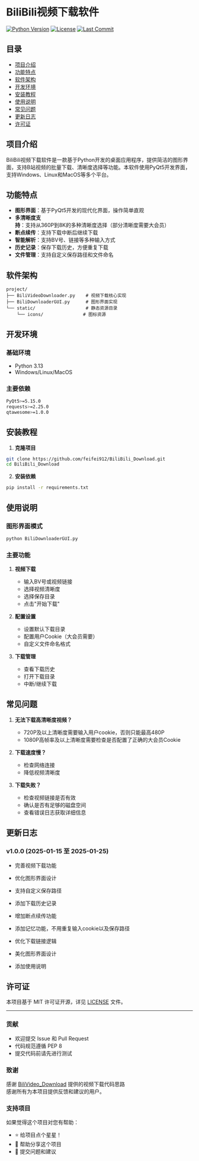 # BiliBili视频下载软件

[![Python Version](https://img.shields.io/badge/python-3.13-blue.svg)](https://www.python.org/)
[![License](https://img.shields.io/badge/license-MIT-green.svg)](LICENSE)
[![Last Commit](https://img.shields.io/github/last-commit/feifei912/BiliBili_Download)](https://github.com/feifei912/BiliBili_Download/commits/master)

## 目录
- [项目介绍](#项目介绍)
- [功能特点](#功能特点)
- [软件架构](#软件架构)
- [开发环境](#开发环境)
- [安装教程](#安装教程)
- [使用说明](#使用说明)
- [常见问题](#常见问题)
- [更新日志](#更新日志)
- [许可证](#许可证)

## 项目介绍

BiliBili视频下载软件是一款基于Python开发的桌面应用程序，提供简洁的图形界面，支持B站视频的批量下载、清晰度选择等功能。本软件使用PyQt5开发界面，支持Windows、Linux和MacOS等多个平台。

## 功能特点

- **图形界面**：基于PyQt5开发的现代化界面，操作简单直观
- **多清晰度支持**：支持从360P到8K的多种清晰度选择（部分清晰度需要大会员）
- **断点续传**：支持下载中断后继续下载
- **智能解析**：支持BV号、链接等多种输入方式
- **历史记录**：保存下载历史，方便重复下载
- **文件管理**：支持自定义保存路径和文件命名

## 软件架构

```
project/
├── BiliVideoDownloader.py    # 视频下载核心实现
├── BiliDownloaderGUI.py      # 图形界面实现
└── static/                   # 静态资源目录
    └── icons/               # 图标资源
```

## 开发环境

### 基础环境
- Python 3.13
- Windows/Linux/MacOS

### 主要依赖
```bash
PyQt5>=5.15.0
requests>=2.25.0
qtawesome>=1.0.0
```

## 安装教程

1. **克隆项目**
```bash
git clone https://github.com/feifei912/BiliBili_Download.git
cd BiliBili_Download
```

2. **安装依赖**
```bash
pip install -r requirements.txt
```

## 使用说明

### 图形界面模式
```bash
python BiliDownloaderGUI.py
```

### 主要功能
1. **视频下载**
   - 输入BV号或视频链接
   - 选择视频清晰度
   - 选择保存目录
   - 点击"开始下载"

2. **配置设置**
   - 设置默认下载目录
   - 配置用户Cookie（大会员需要）
   - 自定义文件命名格式

3. **下载管理**
   - 查看下载历史
   - 打开下载目录
   - 中断/继续下载

## 常见问题

1. **无法下载高清晰度视频？**
   - 720P及以上清晰度需要输入用户cookie，否则只能最高480P
   - 1080P高帧率及以上清晰度需要检查是否配置了正确的大会员Cookie
   
2. **下载速度慢？**
   - 检查网络连接
   - 降低视频清晰度
   
3. **下载失败？**
   - 检查视频链接是否有效
   - 确认是否有足够的磁盘空间
   - 查看错误日志获取详细信息

## 更新日志

### v1.0.0 (2025-01-15 至 2025-01-25)

- 完善视频下载功能

- 优化图形界面设计
- 支持自定义保存路径
- 添加下载历史记录
- 增加断点续传功能
- 添加记忆功能，不用重复输入cookie以及保存路径
- 优化下载链接逻辑
- 美化图形界面设计
- 添加使用说明

## 许可证

本项目基于 MIT 许可证开源，详见 [LICENSE](LICENSE) 文件。

---

### 贡献
- 欢迎提交 Issue 和 Pull Request
- 代码规范遵循 PEP 8
- 提交代码前请先进行测试

### 致谢
感谢 [BiliVideo_Download](https://github.com/keyblues/BiliVideo_Download) 提供的视频下载代码思路   
感谢所有为本项目提供反馈和建议的用户。

### 支持项目
如果觉得这个项目对您有帮助：
- ⭐ 给项目点个星星！
- 📢 帮助分享这个项目
- 🐛 提交问题和建议